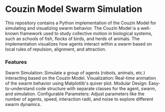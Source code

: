 # Couzin Model Swarm Simulation

This repository contains a Python implementation of the Couzin Model for simulating and visualizing swarm behavior. The Couzin Model is a well-known framework used to study collective motion in biological systems, such as schools of fish, flocks of birds, and herds of animals. The implementation visualizes how agents interact within a swarm based on local rules of repulsion, alignment, and attraction.

### Features

Swarm Simulation: Simulate a group of agents (robots, animals, etc.) interacting based on the Couzin Model.
Visualization: Real-time animation of the swarm behavior using Matplotlib's quiver plot.
Modular Design: Easy-to-understand code structure with separate classes for the agent, swarm, and simulation.
Configurable Parameters: Adjust parameters like the number of agents, speed, interaction radii, and noise to explore different swarm dynamics.
